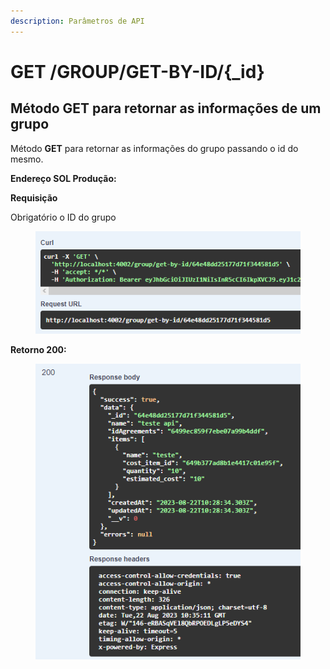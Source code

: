 ```yaml
---
description: Parâmetros de API
---
```


# GET /GROUP/GET-BY-ID/{\_id}

## Método GET para retornar as informações de um grupo

Método **GET** para retornar as informações do grupo passando o id do mesmo.

**Endereço SOL Produção:**&#x20;

**Requisição**

Obrigatório o ID do grupo

<figure><img src="../../.gitbook/assets/Screenshot_5.png" alt=""><figcaption></figcaption></figure>

**Retorno 200:**

<figure><img src="../../.gitbook/assets/Screenshot_3.png" alt=""><figcaption></figcaption></figure>

